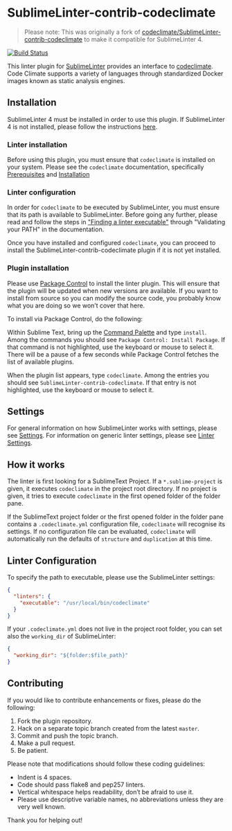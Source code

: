 SublimeLinter-contrib-codeclimate
=================================

> Please note: This was originally a fork of [codeclimate/SublimeLinter-contrib-codeclimate][codeclimate-origin] to make it compatible for SublimeLinter 4.

[![Build Status](https://travis-ci.org/codeclimate/SublimeLinter-contrib-codeclimate.svg?branch=master)](https://travis-ci.org/codeclimate/SublimeLinter-contrib-codeclimate)

This linter plugin for [SublimeLinter][docs] provides an interface to [codeclimate](https://github.com/codeclimate/codeclimate). Code Climate supports a variety of languages through standardized Docker images known as static analysis engines.

## Installation
SublimeLinter 4 must be installed in order to use this plugin. If SublimeLinter 4 is not installed, please follow the instructions [here][installation].

### Linter installation
Before using this plugin, you must ensure that `codeclimate` is installed on your system. Please see the `codeclimate` documentation, specifically [Prerequisites](https://github.com/codeclimate/codeclimate#prerequisites) and [Installation](https://github.com/codeclimate/codeclimate#installation)

### Linter configuration
In order for `codeclimate` to be executed by SublimeLinter, you must ensure that its path is available to SublimeLinter. Before going any further, please read and follow the steps in ["Finding a linter executable"](http://sublimelinter.readthedocs.org/en/latest/troubleshooting.html#finding-a-linter-executable) through "Validating your PATH" in the documentation.

Once you have installed and configured `codeclimate`, you can proceed to install the SublimeLinter-contrib-codeclimate plugin if it is not yet installed.

### Plugin installation
Please use [Package Control][pc] to install the linter plugin. This will ensure that the plugin will be updated when new versions are available. If you want to install from source so you can modify the source code, you probably know what you are doing so we won’t cover that here.

To install via Package Control, do the following:

Within Sublime Text, bring up the [Command Palette][cmd] and type `install`. Among the commands you should see `Package Control: Install Package`. If that command is not highlighted, use the keyboard or mouse to select it. There will be a pause of a few seconds while Package Control fetches the list of available plugins.

When the plugin list appears, type `codeclimate`. Among the entries you should see `SublimeLinter-contrib-codeclimate`. If that entry is not highlighted, use the keyboard or mouse to select it.

## Settings
For general information on how SublimeLinter works with settings, please see [Settings][settings]. For information on generic linter settings, please see [Linter Settings][linter-settings].

## How it works

The linter is first looking for a SublimeText Project. If a `*.sublime-project` is given, it executes `codeclimate` in the project root directory. If no project is given, it tries to execute `codeclimate` in the first opened folder of the folder pane.

If the SublimeText project folder or the first opened folder in the folder pane contains a `.codeclimate.yml` configuration file, `codeclimate` will recognise its settings. If no configuration file can be evaluated, `codeclimate` will automatically run the defaults of `structure` and `duplication` at this time.

## Linter Configuration

To specify the path to executable, please use the SublimeLinter settings:

```json
{
  "linters": {
    "executable": "/usr/local/bin/codeclimate"
  }
}
```


If your `.codeclimate.yml` does not live in the project root folder, you can set also the `working_dir` of SublimeLinter:

```json
{
  "working_dir": "${folder:$file_path}"
}
```

## Contributing
If you would like to contribute enhancements or fixes, please do the following:

1. Fork the plugin repository.
2. Hack on a separate topic branch created from the latest `master`.
3. Commit and push the topic branch.
4. Make a pull request.
5. Be patient.

Please note that modifications should follow these coding guidelines:

- Indent is 4 spaces.
- Code should pass flake8 and pep257 linters.
- Vertical whitespace helps readability, don’t be afraid to use it.
- Please use descriptive variable names, no abbreviations unless they are very well known.

Thank you for helping out!

[codeclimate-origin]: https://github.com/codeclimate/SublimeLinter-contrib-codeclimate
[docs]: http://sublimelinter.readthedocs.org
[installation]: http://sublimelinter.readthedocs.org/en/latest/installation.html
[locating-executables]: http://sublimelinter.readthedocs.org/en/latest/usage.html#how-linter-executables-are-located
[pc]: https://sublime.wbond.net/installation
[cmd]: http://docs.sublimetext.info/en/sublime-text-3/extensibility/command_palette.html
[settings]: http://sublimelinter.readthedocs.org/en/latest/settings.html
[linter-settings]: http://sublimelinter.readthedocs.org/en/latest/linter_settings.html
[inline-settings]: http://sublimelinter.readthedocs.org/en/latest/settings.html#inline-settings

